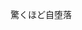 驚くほど自堕落

<!---
ray-chan-dayo/ray-chan-dayo is a ✨ special ✨ repository because its `README.md` (this file) appears on your GitHub profile.
You can click the Preview link to take a look at your changes.
--->
